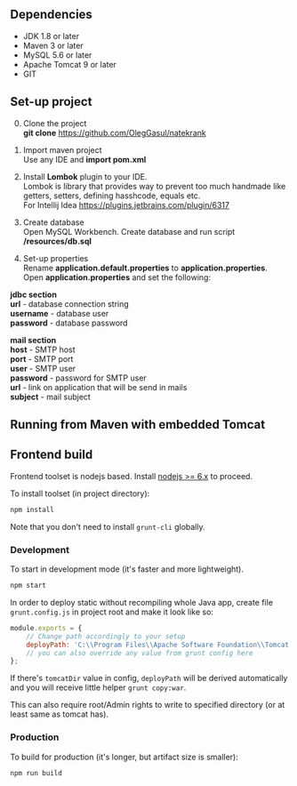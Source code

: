 ## Dependencies
- JDK 1.8 or later
- Maven 3 or later
- MySQL 5.6 or later
- Apache Tomcat 9 or later
- GIT

## Set-up project
0) Clone the project  
__git clone__ https://github.com/OlegGasul/natekrank

1) Import maven project  
Use any IDE and __import pom.xml__

2) Install __Lombok__ plugin to your IDE.  
Lombok is library that provides way to prevent too much handmade like getters, setters, defining hasshcode, equals etc.  
For Intellij Idea https://plugins.jetbrains.com/plugin/6317

3) Create database  
Open MySQL Workbench. Create database and run script __/resources/db.sql__

4) Set-up properties  
Rename __application.default.properties__ to __application.properties__.  
Open __application.properties__ and set the following:

__jdbc section__  
__url__ - database connection string  
__username__ - database user  
__password__ - database password  

__mail section__  
__host__ - SMTP host  
__port__ - SMTP port  
__user__ - SMTP user  
__password__ - password for SMTP user  
__url__ - link on application that will be send in mails  
__subject__ - mail subject  


## Running from Maven with embedded Tomcat

## Frontend build

Frontend toolset is nodejs based. Install [nodejs >= 6.x](https://nodejs.org/) to proceed.

To install toolset (in project directory):

```sh
npm install 
```

Note that you don't need to install `grunt-cli` globally.

### Development
To start in development mode (it's faster and more lightweight). 

```sh
npm start
```

In order to deploy static without recompiling whole Java app, create file `grunt.config.js` in project root and make it look like so:

```js
module.exports = {
    // Change path accordingly to your setup
    deployPath: 'C:\\Program Files\\Apache Software Foundation\\Tomcat 7.0\\webapps\\natekrank\\resources',
    // you can also override any value from grunt config here 
};
```

If there's `tomcatDir` value in config, `deployPath` will be derived automatically and you will receive little helper `grunt copy:war`. 

This can also require root/Admin rights to write to specified directory (or at least same as tomcat has).

### Production

To build for production (it's longer, but artifact size is smaller):

```sh
npm run build
```
